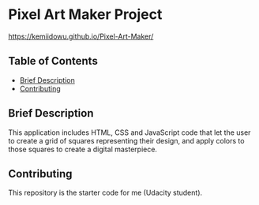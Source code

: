 # Pixel Art Maker Project
https://kemiidowu.github.io/Pixel-Art-Maker/

## Table of Contents

* [Brief Description](#description)
* [Contributing](#contributing)


## Brief Description
This application includes HTML, CSS and JavaScript code that let the user to create a grid of squares representing their design, and apply colors to those squares to create a digital masterpiece.


## Contributing

This repository is the starter code for me (Udacity student).
